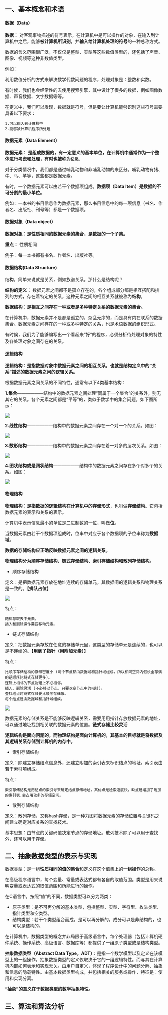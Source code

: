 ## 一、基本概念和术语

#### 数据（Data）
**数据：** 对客观事物描述的符号表示，在计算机中是可以操作的对象，在输入到计算机中之后，能够**被计算机所识别**，并**输入给计算机处理的符号**的一种总称方式。

数据的含义范围很广泛，不仅仅是整型、实型等这些数值类型的，还包括了声音、图像、视频等这种非数值类型。

例如：

利用数值分析的方式来解决数学代数问题的程序，处理对象是：整数和实数。

有时候，我们也会经常性的去使用搜索引擎，其中设计了很多的数据，例如图像数据、声音数据、文字数据等等。

在定义中，我们可以发现，数据就是符号，但是要让计算机能够识别这些符号需要具备以下要求：
  
    1.可以输入到计算机中
    2.能够被计算机程序所处理
    

#### 数据元素（Data Element）
**数据元素： 是组成数据的，有一定意义的基本单位，在计算机中通常作为一个整体进行考虑和处理，有时也被称为`记录`**。

对于分类情况中，我们都是通过哺乳动物和非哺乳动物的来区分。哺乳动物有猪、牛、马、羊等，这些都是数据元素。

有时，一个数据元素可以由若干个数据项组成。**数据项（Data Item）是数据的不可分割的最小单位。**

例如：一本书的书目信息作为数据元素，那么书目信息中的每一项信息（书名、作者名、出版社、刊号等）都是一个数据项。


#### 数据对象（Data object）
**数据对象：是性质相同的数据元素的集合，是数据的一个子集。**

**重点：** 性质相同

例子：每一本书都有书名、作者名、出版社等。

#### 数据结构(Data Structure)
结构，简单来说就是关系，例如族谱关系。那什么是结构呢？

**结构的定义：** 数据元素之间都不是孤立存在的，各个组成部分都是相互搭配和排列的方式，存在着特定的关系，这种元素之间的相互关系就被称为**结构**。

**数据结构：是相互之间存在一种或者是多种特定关系的数据元素的集合。**

在计算机中，数据元素并不是都是孤立的，杂乱无序的，而是具有内在联系的数据集合。数据元素之间存在的一种或多种特定的关系，也是术语数据的组织形式。

有时候，我们为了能够编写出一个看起来“好”的程序，必须分析待处理对象的特性及各处理对象之间存在的关系。

#### 逻辑结构
**逻辑结构：是指数据对象中数据元素之间的相互关系，也就是结构定义中的“关系”描述的数据元素之间的逻辑关系。**

根据数据元素之间关系的不同特性，通常有以下4类基本结构：

**1.集合**——————结构中的数据元素之间处理“同属于一个集合”的关系外，别无其它的关系。各个元素之间都是“平等”的，类似于数学中的集合问题。如下图所示：

![](https://github.com/Soler0502H/Postgraduate_notebook_for_SJTU_Software_Program/blob/master/Images/集合.PNG)

**2.线性结构**——————结构中的数据元素之间存在一个对一个的关系。如图：

![](https://github.com/Soler0502H/Postgraduate_notebook_for_SJTU_Software_Program/blob/master/Images/线性结构.PNG)

**3.数形结构**——————结构中的数据元素之间存在着一对多的层次关系。如图：

![](https://github.com/Soler0502H/Postgraduate_notebook_for_SJTU_Software_Program/blob/master/Images/树形结构.PNG)

**4.图状结构或是网状结构**——————结构中的数据元素之间存在多个对多个的关系。如图：

![](https://github.com/Soler0502H/Postgraduate_notebook_for_SJTU_Software_Program/blob/master/Images/图结构.PNG)

#### 物理结构
**物理结构：是指数据的逻辑结构在计算机中的存储形式**，也叫做**存储结构**。它包括数据元素的表示和关系的表示。

计算机中表示信息最小的单位是二进制数的一位，叫做**位**。

当数据元素由若干个数据项组成时，位串中对应于各个数据项的子位串称为**数据域**。

**数据的存储结构应正确反映数据元素之间的逻辑关系。**

**物理结构分为顺序存储结构、链式存储结构、索引存储结构和散列存储结构。**
  
  - 顺序存储结构
  
  定义：是把数据元素存放在地址连续的存储单元，其数据间的逻辑关系和物理关系是一致的。**【排队占位】**
  
  ![](https://github.com/Soler0502H/Postgraduate_notebook_for_SJTU_Software_Program/blob/master/Images/顺序存储结构.PNG)
  
  特点：
  
    随机存取表中元素。
    插入和删除操作需要移动元素。
  
  - 链式存储结构
  
  定义：把数据元素存放在任意的存储单元里，这类型的存储单元是连续的，也可以是不连续的。**【用到了指针（用附加元素）】**
  
  特点：
  
    比顺序存储结构的存储密度小 (每个节点都由数据域和指针域组成，所以相同空间内假设全存满的话顺序比链式存储更多)。
    逻辑上相邻的节点物理上不必相邻。
    插入、删除灵活 (不必移动节点，只要改变节点中的指针)。
    查找结点时链式存储要比顺序存储慢。
    每个结点是由数据域和指针域组成。
  
  ![](https://github.com/Soler0502H/Postgraduate_notebook_for_SJTU_Software_Program/blob/master/Images/链式存储结构.PNG)
  
  数据元素的存储关系是不能够反映逻辑关系，需要用用指针存放数据元素的地址，可以通过地址找到相关联的数据元素的位置。**链式存储比较灵活**
  
  **逻辑结构是面向问题的，而物理结构是面向计算机的，其基本的目标就是将数据及其逻辑关系存储到计算机的内存中。**
  
  - 索引存储结构
  
  定义：除建立存储结点信息外，还建立附加的索引表来标识结点的地址。索引表由若干索引项组成。
  
  特点：
  
    索引存储结构是用结点的索引号来确定结点存储地址，其优点是检索速度快，缺点是增加了附加的索引表,会占用较多的存储空间。
    
  - 散列存储结构
  
  定义：散列存储，又称hash存储，是一种力图将数据元素的存储位置与关键码之间建立确定对应关系的查找技术。
  
  基本思想：由节点的关键码值决定节点的存储地址。散列技术除了可以用于查找外，还可以用于存储。
 

## 二、抽象数据类型的表示与实现
数据类型：是一组**性质相同的值的集合**和定义在这个值集上的**一组操作**的总称。

在高级程序语言中，每个变量、常量或表达式都有各自的取值范围。类型是用来说明变量或表达式的取值范围和所能进行的操作。

在C语言中，按照“值”的不同，数据类型可以分为两类：

  - 原子类型：是不可再分解的基本类型，包括整型、实型、字符型、枚举类型、指针类型和空类型。
  - 结构类型：若干个类型组合而成，是可以再分解的，成分可以是非结构的，也可以是结构的。
  

在计算机中，数据类型的概念并非局限于高级语言中，每个处理器（包括计算机硬件系统、操作系统、高级语言、数据库等）都提供了一组原子类型或是结构类型。

**抽象数据类型（Abstract Data Type，ADT）**：是指一个数学模型以及定义在该模型上的一组操作。抽象数据类型的定义仅取决于它的一组逻辑特性。而与其在计算机内部如何表示和实现无关。由用户自定义，体现了程序设计中的问题分解、抽象和信息的隐载特性。由基本数据类型构成，并包括相关的服务或操作，特征是：使用和实现分离。

**“抽象”的意义在于数据类型的数学抽象特性。**





## 三、算法和算法分析


